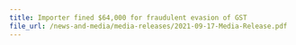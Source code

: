 ```yaml
---
title: Importer fined $64,000 for fraudulent evasion of GST
file_url: /news-and-media/media-releases/2021-09-17-Media-Release.pdf
---
```


